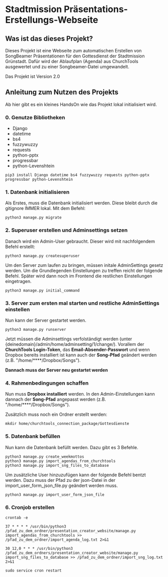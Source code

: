 # Stadtmission Präsentations-Erstellungs-Webseite

## Was ist das dieses Projekt?

Dieses Projekt ist eine Webseite zum automatischen Erstellen von SongBeamer Präsentationen für den Gottesdienst der
Stadtmission Grünstadt. Dafür wird der Ablaufplan (Agenda) aus ChurchTools ausgewertet und zu einer Songbeamer-Datei
umgewandelt.

Das Projekt ist Version 2.0

## Anleitung zum Nutzen des Projekts

Ab hier gibt es ein kleines HandsOn wie das Projekt lokal initialisiert wird.

### 0. Genutze Bibliotheken
- Django
- datetime
- bs4
- fuzzywuzzy
- requests
- python-pptx
- progressbar
- python-Levenshtein

```
pip3 install Django datetime bs4 fuzzywuzzy requests python-pptx progressbar python-Levenshtein
```

### 1. Datenbank initialisieren

Als Erstes, muss die Datenbank initialisiert werden. Diese bleibt durch die gitignore IMMER lokal. Mit dem Befehl:

```
python3 manage.py migrate
```

### 2. Superuser erstellen und Adminsettings setzen

Danach wird ein Admin-User gebraucht. Dieser wird mit nachfolgendem Befehl erstellt:

```
python3 manage.py createsuperuser
```

Um den Server zum laufen zu bringen, müssen initale AdminSettings gesetz werden. Um die Grundlegenden Einstellungen zu treffen reicht der folgende Befehl. Später wird dann noch im Frontend die restlichen Einstellungen eingetragen.

```
python3 manage.py initial_command
```

### 3. Server zum ersten mal starten und restliche AdminSettings einstellen

Nun kann der Server gestartet werden.

```
python3 manage.py runserver
```
Jetzt müssen die Adminsettings verfolständigt werden (unter {deinedomain}/admin/home/adminsetting/1/change/).
Vorallem der **ChurchTools Login-Token**, das **Email-Absender-Passwort** und wenn Dropbox bereits installiert ist kann auch der **Song-Pfad** geändert werden (z.B. "/home/****/Dropbox/Songs").

**Dannach muss der Server neu gestartet werden**

### 4. Rahmenbedingungen schaffen
Nun muss **Dropbox installiert** werden.
In den Admin-Einstellungen kann dannach der **Song-Pfad** angepasst werden (z.B. "/home/****/Dropbox/Songs").

Zusätzlich muss noch ein Ordner erstellt werden:
```
mkdir home/churchtools_connection_package/Gottesdienste
```

### 5. Datenbank befüllen
Nun kann die Datenbank befüllt werden. Dazu gibt es 3 Befehle.
```
python3 manage.py create_weekmottos
python3 manage.py import_agendas_from_churchtools
python3 manage.py import_sng_files_to_database
```
Um zusätzliche User hinzuzufügen kann der folgende Befehl bentzt werden. Dazu muss der Pfad zu der json-Datei in der import_user_form_json_file.py geändert werden muss.
```
python3 manage.py import_user_form_json_file
```
### 6. Cronjob erstellen
```
crontab -e

37 * * * * /usr/bin/python3 /pfad_zu_dem_ordner/presentation_creator_website/manage.py import_agendas_from_churchtools >> /pfad_zu_dem_ordner/import_agenda_log.txt 2>&1

30 12,0 * * * /usr/bin/python3 /pfad_zu_dem_ordners/presentation_creator_website/manage.py import_sng_files_to_database >> /pfad_zu_dem_ordner/import_sng_log.txt 2>&1

sudo service cron restart
```